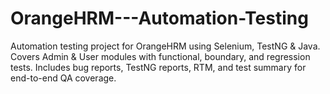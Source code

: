 # OrangeHRM---Automation-Testing
Automation testing project for OrangeHRM using Selenium, TestNG &amp; Java. Covers Admin &amp; User modules with functional, boundary, and regression tests. Includes bug reports, TestNG reports, RTM, and test summary for end-to-end QA coverage.
